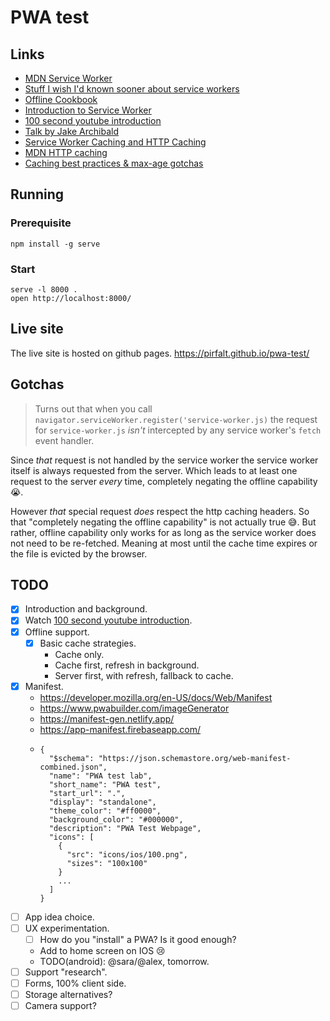 # PWA test

## Links

- [MDN Service Worker](https://developer.mozilla.org/en-US/docs/Web/API/Service_Worker_API/Using_Service_Workers)
- [Stuff I wish I'd known sooner about service workers](https://gist.github.com/Rich-Harris/fd6c3c73e6e707e312d7c5d7d0f3b2f9)
- [Offline Cookbook](https://web.dev/offline-cookbook/)
- [Introduction to Service Worker](https://developers.google.com/web/ilt/pwa/introduction-to-service-worker)
- [100 second youtube introduction](https://youtu.be/sFsRylCQblw?list=PLLHiuVbsSGYrq8kP6lNV5BXOYfe3PBCCO)
- [Talk by Jake Archibald](https://youtu.be/cmGr0RszHc8?list=PLLHiuVbsSGYrq8kP6lNV5BXOYfe3PBCCO)
- [Service Worker Caching and HTTP Caching](https://dev.to/jonchen/service-worker-caching-and-http-caching-p82)
- [MDN HTTP caching](https://developer.mozilla.org/en-US/docs/Web/API/Service_Worker_API/Using_Service_Workers)
- [Caching best practices & max-age gotchas](https://jakearchibald.com/2016/caching-best-practices/)

## Running

### Prerequisite

```
npm install -g serve
```

### Start

```
serve -l 8000 .
open http://localhost:8000/
```

## Live site

The live site is hosted on github pages.
https://pirfalt.github.io/pwa-test/

## Gotchas

> Turns out that when you call `navigator.serviceWorker.register('service-worker.js)` the request for `service-worker.js` _isn't_ intercepted by any service worker's `fetch` event handler.

Since _that_ request is not handled by the service worker the service worker itself is always requested from the server. Which leads to at least one request to the server _every_ time, completely negating the offline capability 😭.

However _that_ special request _does_ respect the http caching headers. So that "completely negating the offline capability" is not actually true 😅. But rather, offline capability only works for as long as the service worker does not need to be re-fetched. Meaning at most until the cache time expires or the file is evicted by the browser.

## TODO

- [x] Introduction and background.
- [x] Watch [100 second youtube introduction](https://youtu.be/sFsRylCQblw?list=PLLHiuVbsSGYrq8kP6lNV5BXOYfe3PBCCO).
- [x] Offline support.
  - [x] Basic cache strategies.
    - Cache only.
    - Cache first, refresh in background.
    - Server first, with refresh, fallback to cache.
- [x] Manifest.
  - https://developer.mozilla.org/en-US/docs/Web/Manifest
  - https://www.pwabuilder.com/imageGenerator
  - https://manifest-gen.netlify.app/
  - https://app-manifest.firebaseapp.com/
  - ```
    {
      "$schema": "https://json.schemastore.org/web-manifest-combined.json",
      "name": "PWA test lab",
      "short_name": "PWA test",
      "start_url": ".",
      "display": "standalone",
      "theme_color": "#ff0000",
      "background_color": "#000000",
      "description": "PWA Test Webpage",
      "icons": [
        {
          "src": "icons/ios/100.png",
          "sizes": "100x100"
        }
        ...
      ]
    }
    ```
- [ ] App idea choice.
- [ ] UX experimentation.
  - [ ] How do you "install" a PWA? Is it good enough?
  - Add to home screen on IOS 😢
  - TODO(android): @sara/@alex, tomorrow.
- [ ] Support "research".
- [ ] Forms, 100% client side.
- [ ] Storage alternatives?
- [ ] Camera support?

